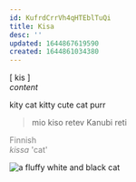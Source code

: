```yaml
---
id: KufrdCrrVh4qHTEblTuQi
title: Kisa
desc: ''
updated: 1644867619590
created: 1644861034380
---
```


[ kis ]<br>
*content*

kity cat kitty cute cat purr  
>mio kiso retev Kanubi reti

<span style="color:gray">Finnish<br>*kissa* 'cat'</span>

![a fluffy white and black cat](https://upload.wikimedia.org/wikipedia/commons/thumb/8/81/Norwegian_forest_cat.jpg/220px-Norwegian_forest_cat.jpg)
